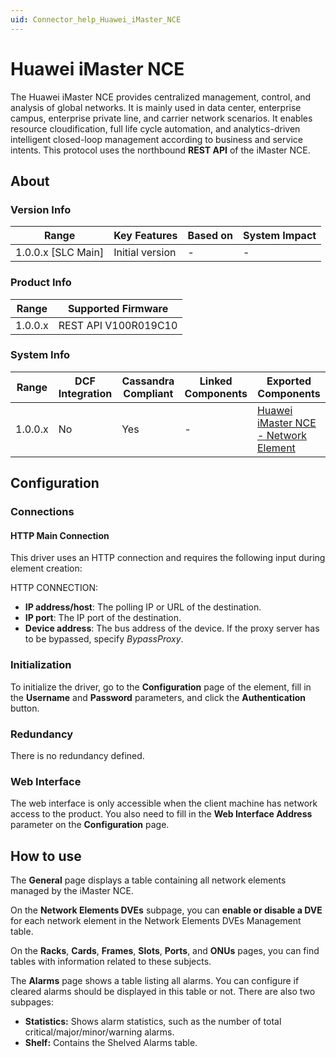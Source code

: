 ```yaml
---
uid: Connector_help_Huawei_iMaster_NCE
---
```


# Huawei iMaster NCE

The Huawei iMaster NCE provides centralized management, control, and analysis of global networks. It is mainly used in data center, enterprise campus, enterprise private line, and carrier network scenarios. It enables resource cloudification, full life cycle automation, and analytics-driven intelligent closed-loop management according to business and service intents. This protocol uses the northbound **REST API** of the iMaster NCE.

## About

### Version Info

| **Range**            | **Key Features** | **Based on** | **System Impact** |
|----------------------|------------------|--------------|-------------------|
| 1.0.0.x \[SLC Main\] | Initial version  | \-           | \-                |

### Product Info

| **Range** | **Supported Firmware** |
|-----------|------------------------|
| 1.0.0.x   | REST API V100R019C10   |

### System Info

| **Range** | **DCF Integration** | **Cassandra Compliant** | **Linked Components** | **Exported Components**                                                                                    |
|-----------|---------------------|-------------------------|-----------------------|------------------------------------------------------------------------------------------------------------|
| 1.0.0.x   | No                  | Yes                     | \-                    | [Huawei iMaster NCE - Network Element](xref:Connector_help_Huawei_iMaster_NCE_-_Network_Element) |

## Configuration

### Connections

#### HTTP Main Connection

This driver uses an HTTP connection and requires the following input during element creation:

HTTP CONNECTION:

- **IP address/host**: The polling IP or URL of the destination.
- **IP port**: The IP port of the destination.
- **Device address**: The bus address of the device. If the proxy server has to be bypassed, specify *BypassProxy*.

### Initialization

To initialize the driver, go to the **Configuration** page of the element, fill in the **Username** and **Password** parameters, and click the **Authentication** button.

### Redundancy

There is no redundancy defined.

### Web Interface

The web interface is only accessible when the client machine has network access to the product. You also need to fill in the **Web Interface Address** parameter on the **Configuration** page.

## How to use

The **General** page displays a table containing all network elements managed by the iMaster NCE.

On the **Network Elements DVEs** subpage, you can **enable or disable a DVE** for each network element in the Network Elements DVEs Management table.

On the **Racks**, **Cards**, **Frames**, **Slots**, **Ports**, and **ONUs** pages, you can find tables with information related to these subjects.

The **Alarms** page shows a table listing all alarms. You can configure if cleared alarms should be displayed in this table or not. There are also two subpages:

- **Statistics:** Shows alarm statistics, such as the number of total critical/major/minor/warning alarms.
- **Shelf:** Contains the Shelved Alarms table.
